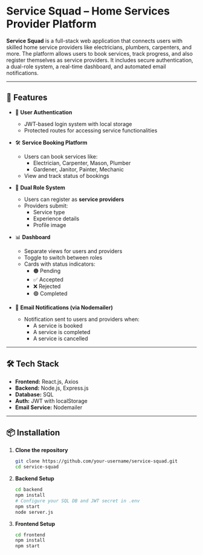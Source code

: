 # Service Squad – Home Services Provider Platform

**Service Squad** is a full-stack web application that connects users with skilled home service providers like electricians, plumbers, carpenters, and more. The platform allows users to book services, track progress, and also register themselves as service providers. It includes secure authentication, a dual-role system, a real-time dashboard, and automated email notifications.

---

## 🚀 Features

- 🔐 **User Authentication**
  - JWT-based login system with local storage
  - Protected routes for accessing service functionalities

- 🛠️ **Service Booking Platform**
  - Users can book services like:
    - Electrician, Carpenter, Mason, Plumber
    - Gardener, Janitor, Painter, Mechanic
  - View and track status of bookings

- 👥 **Dual Role System**
  - Users can register as **service providers**
  - Providers submit:
    - Service type
    - Experience details
    - Profile image

- 📊 **Dashboard**
  - Separate views for users and providers
  - Toggle to switch between roles
  - Cards with status indicators:
    - 🟠 Pending
    - ✅ Accepted
    - ❌ Rejected
    - 🟢 Completed

- 📧 **Email Notifications (via Nodemailer)**
  - Notification sent to users and providers when:
    - A service is booked
    - A service is completed
    - A service is cancelled

---

## 🛠️ Tech Stack

- **Frontend:** React.js, Axios
- **Backend:** Node.js, Express.js
- **Database:** SQL
- **Auth:** JWT with localStorage
- **Email Service:** Nodemailer

---

## 📦 Installation

1. **Clone the repository**
   ```bash
   git clone https://github.com/your-username/service-squad.git
   cd service-squad
   
2. **Backend Setup**
   ```bash
   cd backend
   npm install
   # Configure your SQL DB and JWT secret in .env
   npm start
   node server.js
   
3. **Frontend Setup**
   ```bash
   cd frontend
   npm install
   npm start
